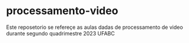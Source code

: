 # processamento-video
Este reposetorio se refereçe as aulas dadas de processamento de video durante segundo quadrimestre 2023 UFABC
